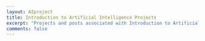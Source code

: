 ```yaml
---
layout: AIproject
title: Introduction to Artificial Intelligence Projects
excerpt: "Projects and posts associated with Introduction to Artificial Intelligence"
comments: false
---
```

